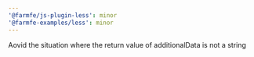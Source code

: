 ```yaml
---
'@farmfe/js-plugin-less': minor
'@farmfe-examples/less': minor
---
```


Aovid the situation where the return value of additionalData is not a string
